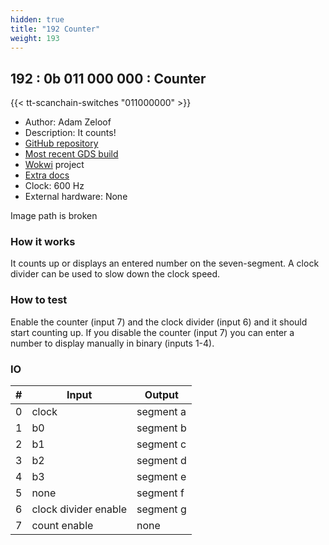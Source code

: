 ```yaml
---
hidden: true
title: "192 Counter"
weight: 193
---
```


## 192 : 0b 011 000 000 : Counter

{{< tt-scanchain-switches "011000000" >}}

* Author: Adam Zeloof
* Description: It counts!
* [GitHub repository](https://github.com/azzeloof/tt02-counter)
* [Most recent GDS build](https://github.com/azzeloof/tt02-counter/actions/runs/3587718532)
* [Wokwi](https://wokwi.com/projects/341279123277087315) project
* [Extra docs](https://github.com/azzeloof/tt02-counter)
* Clock: 600 Hz
* External hardware: None

Image path is broken

### How it works

It counts up or displays an entered number on the seven-segment. A clock divider can be used to slow down the clock speed.

### How to test

Enable the counter (input 7) and the clock divider (input 6) and it should start counting up. If you disable the counter (input 7) you can enter a number to display manually in binary (inputs 1-4).

### IO

| # | Input        | Output       |
|---|--------------|--------------|
| 0 | clock  | segment a |
| 1 | b0  | segment b |
| 2 | b1  | segment c |
| 3 | b2  | segment d |
| 4 | b3  | segment e |
| 5 | none  | segment f |
| 6 | clock divider enable  | segment g |
| 7 | count enable  | none |
